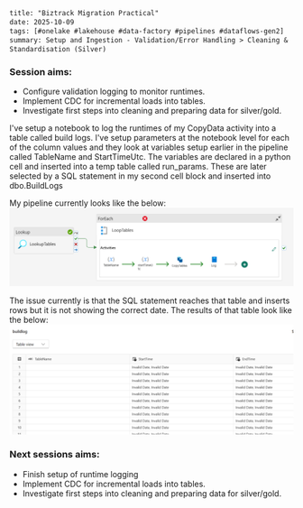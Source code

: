 ```
title: "Biztrack Migration Practical"
date: 2025-10-09
tags: [#onelake #lakehouse #data-factory #pipelines #dataflows-gen2]
summary: Setup and Ingestion - Validation/Error Handling > Cleaning & Standardisation (Silver)
```

### Session aims:
- Configure validation logging to monitor runtimes.
- Implement CDC for incremental loads into tables.
- Investigate first steps into cleaning and preparing data for silver/gold.

I've setup a notebook to log the runtimes of my CopyData activity into a table called build logs. I've setup parameters at the notebook level for each of the column values and they look at variables setup earlier in the pipeline called TableName and StartTimeUtc. The variables are declared in a python cell and inserted into a temp table called run_params. These are later selected by a SQL statement in my second cell block and inserted into dbo.BuildLogs 

My pipeline currently looks like the below:
![image](../../../images-diagrams/migration-pipeline-bronze3.png)

The issue currently is that the SQL statement reaches that table and inserts rows but it is not showing the correct date. The results of that table look like the below:
![image](../../../images-diagrams/buildlog-results-error.png)

### Next sessions aims:

- Finish setup of runtime logging
- Implement CDC for incremental loads into tables.
- Investigate first steps into cleaning and preparing data for silver/gold.